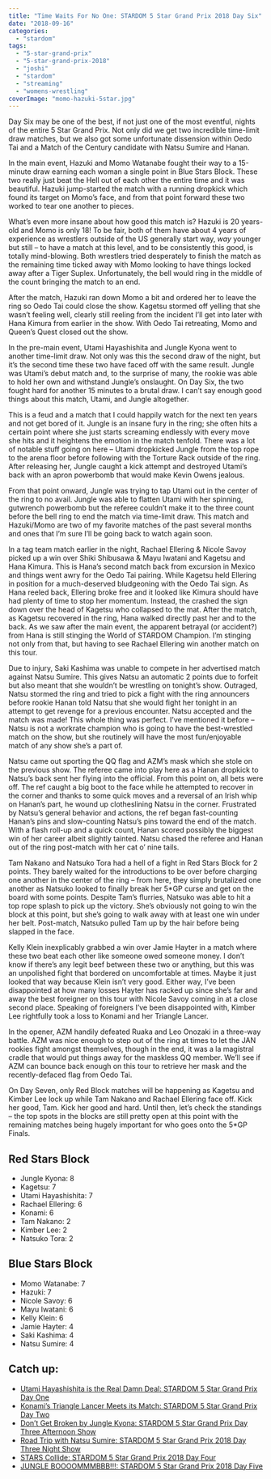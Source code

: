 ```yaml
---
title: "Time Waits For No One: STARDOM 5 Star Grand Prix 2018 Day Six"
date: "2018-09-16"
categories: 
  - "stardom"
tags: 
  - "5-star-grand-prix"
  - "5-star-grand-prix-2018"
  - "joshi"
  - "stardom"
  - "streaming"
  - "womens-wrestling"
coverImage: "momo-hazuki-5star.jpg"
---
```


Day Six may be one of the best, if not just one of the most eventful, nights of the entire 5 Star Grand Prix. Not only did we get two incredible time-limit draw matches, but we also got some unfortunate dissension within Oedo Tai and a Match of the Century candidate with Natsu Sumire and Hanan.

In the main event, Hazuki and Momo Watanabe fought their way to a 15-minute draw earning each woman a single point in Blue Stars Block. These two really just beat the Hell out of each other the entire time and it was beautiful. Hazuki jump-started the match with a running dropkick which found its target on Momo’s face, and from that point forward these two worked to tear one another to pieces.

What’s even more insane about how good this match is? Hazuki is 20 years-old and Momo is only 18! To be fair, both of them have about 4 years of experience as wrestlers outside of the US generally start way, _way_ younger but still – to have a match at this level, and to be consistently this good, is totally mind-blowing. Both wrestlers tried desperately to finish the match as the remaining time ticked away with Momo looking to have things locked away after a Tiger Suplex. Unfortunately, the bell would ring in the middle of the count bringing the match to an end.

<Tweet tweetId="1039890225319665664" />

After the match, Hazuki ran down Momo a bit and ordered her to leave the ring so Oedo Tai could close the show. Kagetsu stormed off yelling that she wasn’t feeling well, clearly still reeling from the incident I’ll get into later with Hana Kimura from earlier in the show. With Oedo Tai retreating, Momo and Queen’s Quest closed out the show.

In the pre-main event, Utami Hayashishita and Jungle Kyona went to another time-limit draw. Not only was this the second draw of the night, but it’s the second time these two have faced off with the same result. Jungle was Utami’s debut match and, to the surprise of many, the rookie was able to hold her own and withstand Jungle’s onslaught. On Day Six, the two fought hard for another 15 minutes to a brutal draw. I can’t say enough good things about this match, Utami, and Jungle altogether.

This is a feud and a match that I could happily watch for the next ten years and not get bored of it. Jungle is an insane fury in the ring; she often hits a certain point where she just starts screaming endlessly with every move she hits and it heightens the emotion in the match tenfold. There was a lot of notable stuff going on here – Utami dropkicked Jungle from the top rope to the arena floor before following with the Torture Rack outside of the ring. After releasing her, Jungle caught a kick attempt and destroyed Utami’s back with an apron powerbomb that would make Kevin Owens jealous.

From that point onward, Jungle was trying to tap Utami out in the center of the ring to no avail. Jungle was able to flatten Utami with her spinning, gutwrench powerbomb but the referee couldn’t make it to the three count before the bell ring to end the match via time-limit draw. This match and Hazuki/Momo are two of my favorite matches of the past several months and ones that I’m sure I’ll be going back to watch again soon.

<Tweet tweetId="1039823723254099970" />

In a tag team match earlier in the night, Rachael Ellering & Nicole Savoy picked up a win over Shiki Shibusawa & Mayu Iwatani and Kagetsu and Hana Kimura. This is Hana’s second match back from excursion in Mexico and things went awry for the Oedo Tai pairing. While Kagetsu held Ellering in position for a much-deserved bludgeoning with the Oedo Tai sign. As Hana reeled back, Ellering broke free and it looked like Kimura should have had plenty of time to stop her momentum. Instead, the crashed the sign down over the head of Kagetsu who collapsed to the mat. After the match, as Kagetsu recovered in the ring, Hana walked directly past her and to the back. As we saw after the main event, the apparent betrayal (or accident?) from Hana is still stinging the World of STARDOM Champion. I’m stinging not only from that, but having to see Rachael Ellering win another match on this tour.

<Tweet tweetId="1038718971292266501" />

Due to injury, Saki Kashima was unable to compete in her advertised match against Natsu Sumire. This gives Natsu an automatic 2 points due to forfeit but also meant that she wouldn’t be wrestling on tonight’s show. Outraged, Natsu stormed the ring and tried to pick a fight with the ring announcers before rookie Hanan told Natsu that she would fight her tonight in an attempt to get revenge for a previous encounter. Natsu accepted and the match was made! This whole thing was perfect. I’ve mentioned it before – Natsu is not a workrate champion who is going to have the best-wrestled match on the show, but she routinely will have the most fun/enjoyable match of any show she’s a part of.

Natsu came out sporting the QQ flag and AZM’s mask which she stole on the previous show. The referee came into play here as a Hanan dropkick to Natsu’s back sent her flying into the official. From this point on, all bets were off. The ref caught a big boot to the face while he attempted to recover in the corner and thanks to some quick moves and a reversal of an Irish whip on Hanan’s part, he wound up clotheslining Natsu in the corner. Frustrated by Natsu’s general behavior and actions, the ref began fast-counting Hanan’s pins and slow-counting Natsu’s pins toward the end of the match. With a flash roll-up and a quick count, Hanan scored possibly the biggest win of her career albeit slightly tainted. Natsu chased the referee and Hanan out of the ring post-match with her cat o’ nine tails.

<Tweet tweetId="1039713760624050176" />

Tam Nakano and Natsuko Tora had a hell of a fight in Red Stars Block for 2 points. They barely waited for the introductions to be over before charging one another in the center of the ring – from here, they simply brutalized one another as Natsuko looked to finally break her 5\*GP curse and get on the board with some points. Despite Tam’s flurries, Natsuko was able to hit a top rope splash to pick up the victory. She’s obviously not going to win the block at this point, but she’s going to walk away with at least one win under her belt. Post-match, Natsuko pulled Tam up by the hair before being slapped in the face.

Kelly Klein inexplicably grabbed a win over Jamie Hayter in a match where these two beat each other like someone owed someone money. I don’t know if there’s any legit beef between these two or anything, but this was an unpolished fight that bordered on uncomfortable at times. Maybe it just looked that way because Klein isn’t very good. Either way, I’ve been disappointed at how many losses Hayter has racked up since she’s far and away the best foreigner on this tour with Nicole Savoy coming in at a close second place. Speaking of foreigners I’ve been disappointed with, Kimber Lee rightfully took a loss to Konami and her Triangle Lancer.

In the opener, AZM handily defeated Ruaka and Leo Onozaki in a three-way battle. AZM was nice enough to step out of the ring at times to let the JAN rookies fight amongst themselves, though in the end, it was a la magistral cradle that would put things away for the maskless QQ member. We’ll see if AZM can bounce back enough on this tour to retrieve her mask and the recently-defaced flag from Oedo Tai.

On Day Seven, only Red Block matches will be happening as Kagetsu and Kimber Lee lock up while Tam Nakano and Rachael Ellering face off. Kick her good, Tam. Kick her good and hard. Until then, let’s check the standings – the top spots in the blocks are still pretty open at this point with the remaining matches being hugely important for who goes onto the 5\*GP Finals.

## Red Stars Block

- Jungle Kyona: 8
- Kagetsu: 7
- Utami Hayashishita: 7
- Rachael Ellering: 6
- Konami: 6
- Tam Nakano: 2
- Kimber Lee: 2
- Natsuko Tora: 2

<Tweet tweetId="1038725920520003585" />

## Blue Stars Block

- Momo Watanabe: 7
- Hazuki: 7
- Nicole Savoy: 6
- Mayu Iwatani: 6
- Kelly Klein: 6
- Jamie Hayter: 4
- Saki Kashima: 4
- Natsu Sumire: 4

<Tweet tweetId="1038725665200136193" />

## Catch up:

- [Utami Hayashishita is the Real Damn Deal: STARDOM 5 Star Grand Prix Day One](https://www.gansobomb.com/2018/08/21/stardom-5-star-grand-prix-day-one/)
- [Konami’s Triangle Lancer Meets its Match: STARDOM 5 Star Grand Prix Day Two](https://www.gansobomb.com/2018/08/25/stardom-5-star-grand-prix-day-two/)
- [Don’t Get Broken by Jungle Kyona: STARDOM 5 Star Grand Prix Day Three Afternoon Show](https://www.gansobomb.com/2018/08/30/stardom-5-star-grand-prix-day-three-afternoon-show/)
- [Road Trip with Natsu Sumire: STARDOM 5 Star Grand Prix 2018 Day Three Night Show](https://www.gansobomb.com/2018/09/01/stardom-5-star-grand-prix-day-three-night-show/)
- [STARS Collide: STARDOM 5 Star Grand Prix 2018 Day Four](https://www.gansobomb.com/2018/09/08/stardom-5-star-grand-prix-2018-day-four/)
- [JUNGLE BOOOOMMMBBB!!!: STARDOM 5 Star Grand Prix 2018 Day Five](https://www.gansobomb.com/2018/09/12/stardom-5-star-grand-prix-2018-day-five/)
